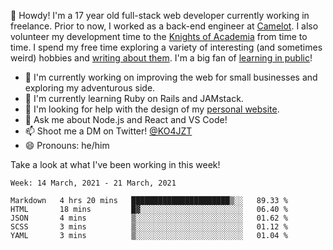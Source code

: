 👋 Howdy! I'm a 17 year old full-stack web developer currently working in freelance. Prior to now, I worked as a back-end engineer at [Camelot](https://camelot.fm). I also volunteer my development time to the [Knights of Academia](https://knightsofacademia.org) from time to time. I spend my free time exploring a variety of interesting (and sometimes weird) hobbies and [writing about them](https://ko4jzt.tech). I'm a big fan of [learning in public](https://github.com/ko4jzt/digital-garden)!

* 🔭 I'm currently working on improving the web for small businesses and exploring my adventurous side.
* 🌱 I'm currently learning Ruby on Rails and JAMstack.
* 🤔 I'm looking for help with the design of my [personal website](https://ko4jzt.tech).
* 💬 Ask me about Node.js and React and VS Code!
* 📫 Shoot me a DM on Twitter! [@KO4JZT](https://twitter.com/ko4jzt)
* 😄 Pronouns: he/him

Take a look at what I've been working in this week!

<!--START_SECTION:waka-->
```text
Week: 14 March, 2021 - 21 March, 2021

Markdown   4 hrs 20 mins   ██████████████████████▒░░   89.33 % 
HTML       18 mins         █▓░░░░░░░░░░░░░░░░░░░░░░░   06.40 % 
JSON       4 mins          ▒░░░░░░░░░░░░░░░░░░░░░░░░   01.62 % 
SCSS       3 mins          ▒░░░░░░░░░░░░░░░░░░░░░░░░   01.12 % 
YAML       3 mins          ▒░░░░░░░░░░░░░░░░░░░░░░░░   01.04 % 
```
<!--END_SECTION:waka-->
